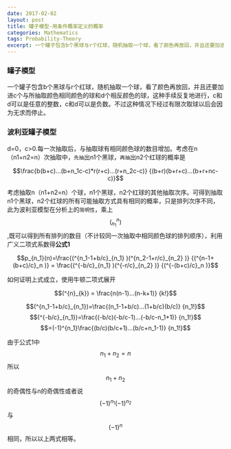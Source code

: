 ```yaml
---
date: 2017-02-02
layout: post
title: 罐子模型-用条件概率定义的概率
categories: Mathematics
tags: Probability-Theory
excerpt: 一个罐子包含b个黑球与r个红球，随机抽取一个球，看了颜色再放回，并且还要加进c个与所抽取颜色相同颜色的球和d个相反颜色的球
---
```

### **罐子模型**
一个罐子包含b个黑球与r个红球，随机抽取一个球，看了颜色再放回，并且还要加进c个与所抽取颜色相同颜色的球和d个相反颜色的球，这种手续反复地进行，c和d可以是任意的整数，c和d可以是负数。不过这种情况下经过有限次取球以后会因为无求而停止。

### **波利亚罐子模型**
d=0，c>0.每一次抽取后，与抽取球有相同颜色球的数目增加。考虑在n（n1+n2=n）次抽取中，```先抽```出n1个黑球，```再抽```出n2个红球的概率是

$$\frac{b(b+c)…(b+n_1c-c)*r(r+c)…(r+n_2c-c)} {(b+r)(b+r+c)…(b+r+nc-c)}$$

考虑抽取n（n1+n2=n）个球，n1个黑球，n2个红球的其他抽取次序。可得到抽取n1个黑球，n2个红球的所有可能抽取方式具有相同的概率，只是排列次序不同，此为波利亚模型在分析上的```简明性```，乘上$$(^{n}_{n_1})$$,既可以得到所有排列的数目（不计较同一次抽取中相同颜色球的排列顺序），利用广义二项式系数得**公式1**

$$p_{n_1}(n)=\frac{(^{n_1-1+b/c}_{n_1}  )(^{n_2-1+r/c}_{n_2}  )} {(^{n-1+(b+c)/c}_n  )}
= \frac{(^{-b/c}_{n_1}  )(^{-r/c}_{n_2}  )} {(^{-(b+c)/c}_n  )}$$

如何证明上式成立，使用牛顿二项式展开

$$(^{n}_{k}) = \frac{n(n-1)…(n-k+1)} {k!}$$


$$(^{n_1-1+b/c}_{n_1})=\frac{(n_1-1+b/c)…(1+b/c)(b/c)} {n_1!}$$
$$(^{-b/c}_{n_1})=\frac{(-b/c)(-b/c-1)…(-b/c-n_1+1)} {n_1!}$$
$$=(-1)^{n_1}\frac{(b/c)(b/c+1)…(b/c+n_1-1)} {n_1!}$$

由于公式1中$$n_1+n_2=n$$所以$$n_1+n_2$$的奇偶性与n的奇偶性或者说 $$(-1)^{n_1}(-1)^{n_2}$$与$$(-1)^n$$相同，所以以上两式相等。